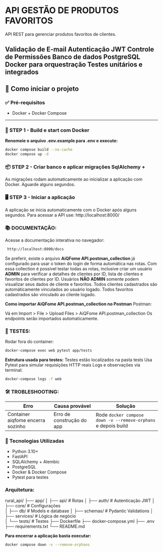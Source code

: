 # API GESTÃO DE PRODUTOS FAVORITOS

API REST para gerenciar produtos favoritos de clientes.

Validação de E-mail
Autenticação JWT
Controle de Permissões
Banco de dados PostgreSQL
Docker para orquestração
Testes unitários e integrados
---

## 🚀 Como iniciar o projeto

### ✅ Pré-requisitos
- Docker + Docker Compose

---

### 🧱 STEP 1 - Build e start com Docker

**Renomeie o arquivo .env.example para .env e execute:**

```bash
docker compose build --no-cache
docker compose up -d
```

### 📦 STEP 2 - Criar banco e aplicar migrações SqlAlchemy + 

As migrações rodam automaticamente ao inicializar a aplicação com Docker. Aguarde alguns segundos.


### 🖥️ STEP 3 - Iniciar a aplicação
A aplicação se inicia automaticamente com o Docker após alguns segundos. Para acessar a API use: http://localhost:8000/

### 📚 DOCUMENTAÇÃO:
Acesse a documentação interativa no navegador:
```bash
 http://localhost:8000/docs
```
Se preferir, existe o arquivo **AiQFome API.postman_collection** já configurado para usar o token do login de forma automática nas rotas.
Com essa collection é possível testar todas as rotas, inclusive criar um usuário **ADMIN** para verificar a detalhes de clientes por ID, lista de clientes e favoritos de clientes por ID. Usuários **NÃO ADMIN** somente podem visualizar seus dados de cliente e favoritos.
Todos clientes cadastrados são automáticamente vinculados ao usuário logado. Todos favoritos cadastrados são vinculado ao cliente logado.

**Como importar AiQFome API.postman_collection no Postman**
Postman:

Vá em Import > File > Upload Files > AiQFome API.postman_collection
Os endpoints serão importados automaticamente.


### 🧪 TESTES:
Rodar fora do container:

```bash
docker-compose exec web pytest app/tests
```
**Estrutura usada para testes:**
Testes estão localizados na pasta tests
Usa Pytest para simular requisições HTTP reais
Logs e observações via terminal:
```bash
docker-compose logs -f web
```

### 🛠️ TROBLESHOOTING:
| Erro                                         | Causa provável                   | Solução                                                        |
|----------------------------------------------|----------------------------------|----------------------------------------------------------------|
| Container aiqfome encerra sozinho            | Erro de construção do app        | Rode `docker compose down -v --remove-orphans` e depois build  |




### 📘 Tecnologias Utilizadas
- Python 3.10+
- FastAPI
- SQLAlchemy + Alembic
- PostgreSQL
- Docker & Docker Compose
- Pytest para testes

### Arquitetura:
rural_api/
├── app/
│   ├── api/                  # Rotas
│   ├── auth/                 # Autenticação JWT
│   ├── core/             	  # Configurações    
│   ├── db/              	    # Models e database
│   ├── schemas/              # Pydantic Validations
│   ├── services/         	  # Lógica de negócio	
│   └── tests/                # Testes
├── Dockerfile
├── docker-compose.yml
├── .env
├── requirements.txt
└── README.md

**Para encerrar a aplicação basta executar:**
```bash
docker compose down -v --remove-orphans
```